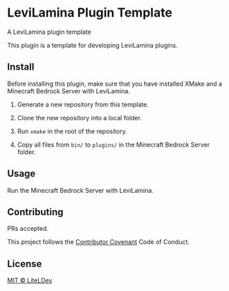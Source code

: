 # LeviLamina Plugin Template

A LeviLamina plugin template

This plugin is a template for developing LeviLamina plugins.

## Install

Before installing this plugin, make sure that you have installed XMake and a Minecraft Bedrock Server with LeviLamina.

1. Generate a new repository from this template.

1. Clone the new repository into a local folder.

1. Run `xmake` in the root of the repository.

1. Copy all files from `bin/` to `plugins/` in the Minecraft Bedrock Server folder.

## Usage

Run the Minecraft Bedrock Server with LeviLamina.

## Contributing

PRs accepted.

This project follows the [Contributor Covenant](https://www.contributor-covenant.org/version/2/1/code_of_conduct/) Code of Conduct.

## License

[MIT © LiteLDev](LICENSE)
